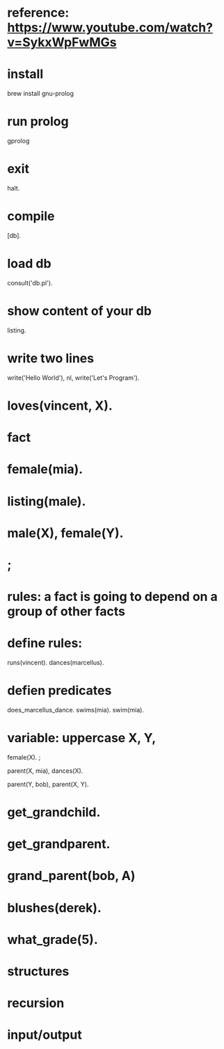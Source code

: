 # reference: https://www.youtube.com/watch?v=SykxWpFwMGs

# install 
brew install gnu-prolog

# run prolog
gprolog

# exit 
halt.

# compile
[db].

# load db
consult('db.pl').

# show content of your db
listing.

# write two lines
write('Hello World'), nl, 
write('Let\'s Program').

# loves(vincent, X).

# fact 
# female(mia).
# listing(male).

# male(X), female(Y).
# ;

# rules: a fact is going to depend on a group of other facts 

# define rules: 
  runs(vincent).
  dances(marcellus).

# defien predicates 
does_marcellus_dance.
swims(mia).
swim(mia).

# variable: uppercase X, Y,
female(X).
;

parent(X, mia), dances(X).

parent(Y, bob),
parent(X, Y).

# get_grandchild.
# get_grandparent.

# grand_parent(bob, A)
# blushes(derek).

# what_grade(5).

# structures 
# recursion
# input/output 
